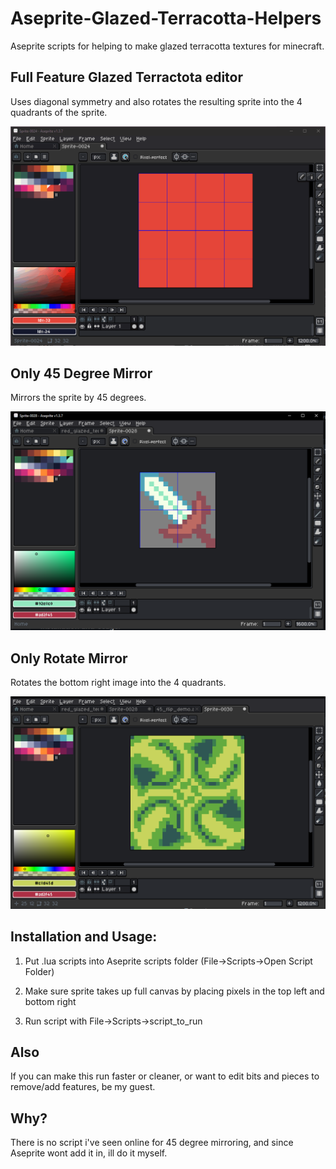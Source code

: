 # Aseprite-Glazed-Terracotta-Helpers
Aseprite scripts for helping to make glazed terracotta textures for minecraft.

## Full Feature Glazed Terractota editor
Uses diagonal symmetry and also rotates the resulting sprite into the 4 quadrants of the sprite.


![demo](glazededitordemo.gif)

## Only 45 Degree Mirror
Mirrors the sprite by 45 degrees.


![demo](45_flip_demo.png)

## Only Rotate Mirror
Rotates the bottom right image into the 4 quadrants.


![demo](rotate_mirror_demo.png)


## Installation and Usage:
1. Put .lua scripts into Aseprite scripts folder (File->Scripts->Open Script Folder)

2. Make sure sprite takes up full canvas by placing pixels in the top left and bottom right

3. Run script with File->Scripts->script_to_run


## Also
If you can make this run faster or cleaner, or want to edit bits and pieces to remove/add features, be my guest.

## Why?
There is no script i've seen online for 45 degree mirroring, and since Aseprite wont add it in, ill do it myself.
